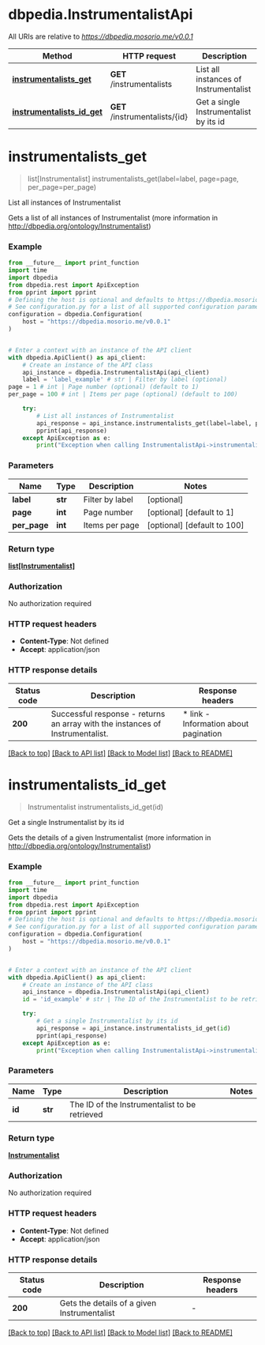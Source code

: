 # dbpedia.InstrumentalistApi

All URIs are relative to *https://dbpedia.mosorio.me/v0.0.1*

Method | HTTP request | Description
------------- | ------------- | -------------
[**instrumentalists_get**](InstrumentalistApi.md#instrumentalists_get) | **GET** /instrumentalists | List all instances of Instrumentalist
[**instrumentalists_id_get**](InstrumentalistApi.md#instrumentalists_id_get) | **GET** /instrumentalists/{id} | Get a single Instrumentalist by its id


# **instrumentalists_get**
> list[Instrumentalist] instrumentalists_get(label=label, page=page, per_page=per_page)

List all instances of Instrumentalist

Gets a list of all instances of Instrumentalist (more information in http://dbpedia.org/ontology/Instrumentalist)

### Example

```python
from __future__ import print_function
import time
import dbpedia
from dbpedia.rest import ApiException
from pprint import pprint
# Defining the host is optional and defaults to https://dbpedia.mosorio.me/v0.0.1
# See configuration.py for a list of all supported configuration parameters.
configuration = dbpedia.Configuration(
    host = "https://dbpedia.mosorio.me/v0.0.1"
)


# Enter a context with an instance of the API client
with dbpedia.ApiClient() as api_client:
    # Create an instance of the API class
    api_instance = dbpedia.InstrumentalistApi(api_client)
    label = 'label_example' # str | Filter by label (optional)
page = 1 # int | Page number (optional) (default to 1)
per_page = 100 # int | Items per page (optional) (default to 100)

    try:
        # List all instances of Instrumentalist
        api_response = api_instance.instrumentalists_get(label=label, page=page, per_page=per_page)
        pprint(api_response)
    except ApiException as e:
        print("Exception when calling InstrumentalistApi->instrumentalists_get: %s\n" % e)
```

### Parameters

Name | Type | Description  | Notes
------------- | ------------- | ------------- | -------------
 **label** | **str**| Filter by label | [optional] 
 **page** | **int**| Page number | [optional] [default to 1]
 **per_page** | **int**| Items per page | [optional] [default to 100]

### Return type

[**list[Instrumentalist]**](Instrumentalist.md)

### Authorization

No authorization required

### HTTP request headers

 - **Content-Type**: Not defined
 - **Accept**: application/json

### HTTP response details
| Status code | Description | Response headers |
|-------------|-------------|------------------|
**200** | Successful response - returns an array with the instances of Instrumentalist. |  * link - Information about pagination <br>  |

[[Back to top]](#) [[Back to API list]](../README.md#documentation-for-api-endpoints) [[Back to Model list]](../README.md#documentation-for-models) [[Back to README]](../README.md)

# **instrumentalists_id_get**
> Instrumentalist instrumentalists_id_get(id)

Get a single Instrumentalist by its id

Gets the details of a given Instrumentalist (more information in http://dbpedia.org/ontology/Instrumentalist)

### Example

```python
from __future__ import print_function
import time
import dbpedia
from dbpedia.rest import ApiException
from pprint import pprint
# Defining the host is optional and defaults to https://dbpedia.mosorio.me/v0.0.1
# See configuration.py for a list of all supported configuration parameters.
configuration = dbpedia.Configuration(
    host = "https://dbpedia.mosorio.me/v0.0.1"
)


# Enter a context with an instance of the API client
with dbpedia.ApiClient() as api_client:
    # Create an instance of the API class
    api_instance = dbpedia.InstrumentalistApi(api_client)
    id = 'id_example' # str | The ID of the Instrumentalist to be retrieved

    try:
        # Get a single Instrumentalist by its id
        api_response = api_instance.instrumentalists_id_get(id)
        pprint(api_response)
    except ApiException as e:
        print("Exception when calling InstrumentalistApi->instrumentalists_id_get: %s\n" % e)
```

### Parameters

Name | Type | Description  | Notes
------------- | ------------- | ------------- | -------------
 **id** | **str**| The ID of the Instrumentalist to be retrieved | 

### Return type

[**Instrumentalist**](Instrumentalist.md)

### Authorization

No authorization required

### HTTP request headers

 - **Content-Type**: Not defined
 - **Accept**: application/json

### HTTP response details
| Status code | Description | Response headers |
|-------------|-------------|------------------|
**200** | Gets the details of a given Instrumentalist |  -  |

[[Back to top]](#) [[Back to API list]](../README.md#documentation-for-api-endpoints) [[Back to Model list]](../README.md#documentation-for-models) [[Back to README]](../README.md)

